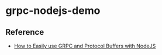 # grpc-nodejs-demo

## Reference
- [How to Easily use GRPC and Protocol Buffers with NodeJS](https://adityasridhar.com/posts/how-to-easily-use-grpc-and-protocol-buffers-with-nodejs)
